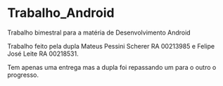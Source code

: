 # Trabalho_Android
Trabalho bimestral para a matéria de Desenvolvimento Android

Trabalho feito pela dupla Mateus Pessini Scherer RA 00213985 e Felipe José Leite RA 00218531. 

Tem apenas uma entrega mas a dupla foi repassando um para o outro o progresso.
